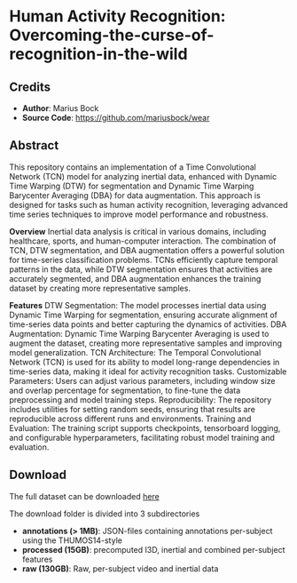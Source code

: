 # Human Activity Recognition: Overcoming-the-curse-of-recognition-in-the-wild

## Credits

- **Author**: Marius Bock
- **Source Code**: https://github.com/mariusbock/wear
  
## Abstract
This repository contains an implementation of a Time Convolutional Network (TCN) model for analyzing inertial data, enhanced with Dynamic Time Warping (DTW) for segmentation and Dynamic Time Warping Barycenter Averaging (DBA) for data augmentation. This approach is designed for tasks such as human activity recognition, leveraging advanced time series techniques to improve model performance and robustness.

**Overview**
Inertial data analysis is critical in various domains, including healthcare, sports, and human-computer interaction. The combination of TCN, DTW segmentation, and DBA augmentation offers a powerful solution for time-series classification problems. TCNs efficiently capture temporal patterns in the data, while DTW segmentation ensures that activities are accurately segmented, and DBA augmentation enhances the training dataset by creating more representative samples.

**Features**
DTW Segmentation: The model processes inertial data using Dynamic Time Warping for segmentation, ensuring accurate alignment of time-series data points and better capturing the dynamics of activities.
DBA Augmentation: Dynamic Time Warping Barycenter Averaging is used to augment the dataset, creating more representative samples and improving model generalization.
TCN Architecture: The Temporal Convolutional Network (TCN) is used for its ability to model long-range dependencies in time-series data, making it ideal for activity recognition tasks.
Customizable Parameters: Users can adjust various parameters, including window size and overlap percentage for segmentation, to fine-tune the data preprocessing and model training steps.
Reproducibility: The repository includes utilities for setting random seeds, ensuring that results are reproducible across different runs and environments.
Training and Evaluation: The training script supports checkpoints, tensorboard logging, and configurable hyperparameters, facilitating robust model training and evaluation.


## Download
The full dataset can be downloaded [here](https://bit.ly/wear_dataset)

The download folder is divided into 3 subdirectories
- **annotations (> 1MB)**: JSON-files containing annotations per-subject using the THUMOS14-style
- **processed (15GB)**: precomputed I3D, inertial and combined per-subject features
- **raw (130GB)**: Raw, per-subject video and inertial data
